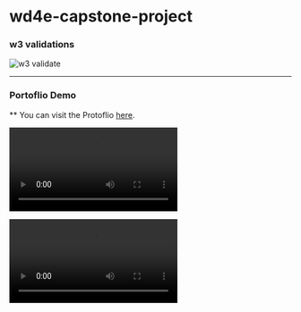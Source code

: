 # wd4e-capstone-project

### w3 validations 
![w3 validate](https://github.com/gaurigarg33/gaurigarg33.github.io/blob/master/w3%20validate.JPG)

---
### Portoflio Demo

** You can visit the Protoflio [here](https://noha-m.netlify.com/).


![Desktop view](https://github.com/gaurigarg33/gaurigarg33.github.io/blob/master/Desktop%20view.mp4)


![Mobile view](https://github.com/gaurigarg33/gaurigarg33.github.io/blob/master/Mobile%20view.mp4)

